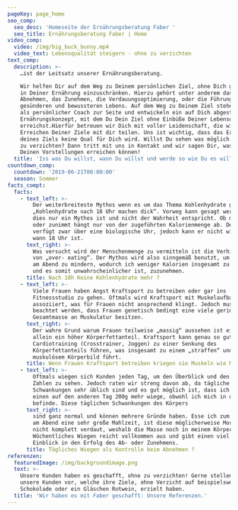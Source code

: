 ```yaml
---
pageKey: page_home
seo_comp:
  seo_desc: 'Homeseite der Ernährungsberatung Faber '
  seo_title: Ernährungsberatung Faber | Home
video_comp:
  video: /img/big_buck_bunny.mp4
  video_text: Lebensqualität steigern - ohne zu verzichten
text_comp:
  description: >-
    …ist der Leitsatz unserer Ernährungsberatung.

    Wir helfen Dir auf dem Weg zu Deinem persönlichen Ziel, ohne Dich großartig
    in Deiner Ernährung einzuschränken. Hierzu gehört unter anderem das
    Abnehmen, das Zunehmen, die Verdauungsoptimierung, oder die Führung eines
    gesünderen und bewussteren Lebens. Auf dem Weg zu Deinem Ziel stehen wir Dir
    als persönlicher Coach zur Seite und entwickeln ein auf Dich abgestimmtes
    Ernährungskonzept, mit dem Du Dein Ziel ohne Einbüße Deiner Lebensqualität
    erreichst.Hierfür betreuen wir Dich mit voller Leidenschaft, die wir beim
    Erreichen Deiner Ziele mit dir teilen. Uns ist wichtig, dass das Erreichen
    deines Ziels keine Qual für Dich wird. Willst Du sehen was möglich ist, ohne
    zu verzichten? Dann tritt mit uns in Kontakt und wir sagen Dir, was wir mit
    Deinen Vorstellungen erreichen können!
  title: 'Iss was Du willst, wann Du willst und werde so wie Du es willst'
countdown_comp:
  countdown: '2019-06-21T00:00:00'
  season: Sommer
facts_compt:
  facts:
    - text_left: >-
        Der weiterbreiteste Mythos wenn es um das Thema Kohlenhydrate geht.
        „Kohlenhydrate nach 18 Uhr machen dick“. Vorweg kann gesagt werden, dass
        dies nur ein Mythos ist und nicht der Wahrheit entspricht. Ob man ab-
        oder zunimmt hängt nur von der zugeführten Kalorienmenge ab. Der Körper
        verfügt zwar über eine biologische Uhr, jedoch kann er nicht wissen,
        wann 18 Uhr ist. 
      text_right: >-
        Was versucht wird der Menschenmenge zu vermitteln ist die Verhinderung
        von „over- eating“. Der Mythos wird also sinngemäß benutzt, um das Essen
        am Abend zu mindern, wodurch ich weniger Kalorien insgesamt zu mir nehme
        und es somit unwahrscheinlicher ist, zuzunehmen.
      title: Nach 18h Keine Kohlenhydrate mehr ?
    - text_left: >-
        Viele Frauen haben Angst Kraftsport zu betreiben oder gar ins
        Fitnessstudio zu gehen. Oftmals wird Kraftsport mit Muskelaufbau
        assoziiert, was für Frauen nicht ansprechend klingt. Jedoch muss
        beachtet werden, dass Frauen genetisch bedingt eine viele geringere
        Gesamtmasse an Muskulatur besitzen.
      text_right: >-
        Der wahre Grund warum Frauen teilweise „massig“ aussehen ist einzig und
        allein ein höher Körperfettanteil. Kraftsport kann genau so gut wie ein
        Cardiotraining (Crosstrainer, Joggen) zu einer Senkung des
        Körperfettanteils führen, was insgesamt zu einem „straffen“ und nicht
        muskulösem Körperbild führt.
      title: Wenn Frauen Kraftsport betreiben kriegen sie Muskeln wie Männer ?
    - text_left: >-
        Oftmals wiegen sich Kunden jeden Tag, um den Überblick und den Erfolg in
        Zahlen zu sehen. Jedoch raten wir streng davon ab, da tägliche
        Schwankungen sehr üblich sind und es gut möglich ist, dass ich von den
        einen auf den anderen Tag 200g mehr wiege, obwohl ich mich in der Diät
        befinde. Diese täglichen Schwankungen des Körpers
      text_right: >-
        sind ganz normal und können mehrere Gründe haben. Esse ich zum Beispiel
        am Abend eine sehr große Mahlzeit, ist diese möglicherweise Morgens noch
        nicht komplett verdaut, weshalb die Masse noch in meinem Körper besteht.
        Wöchentliches Wiegen reicht vollkommen aus und gibt einen viel genaueren
        Einblick in den Erfolg des Ab- oder Zunehmens.
      title: Tägliches Wiegen als Kontrolle beim Abnehmen ?
referenzen:
  featuredImage: /img/backgroundimage.png
  text: >-
    Unsere Kunden haben es geschafft, ohne zu verzichten! Gerne stellen wir Dir
    unsere Kunden vor, welche ihre Ziele, ohne Verzicht auf beispielsweise
    Schokolade oder ein Gläschen Rotwein, erzielt haben.
  title: 'Wir haben es mit Faber geschafft: Unsere Referenzen.'
---
```


